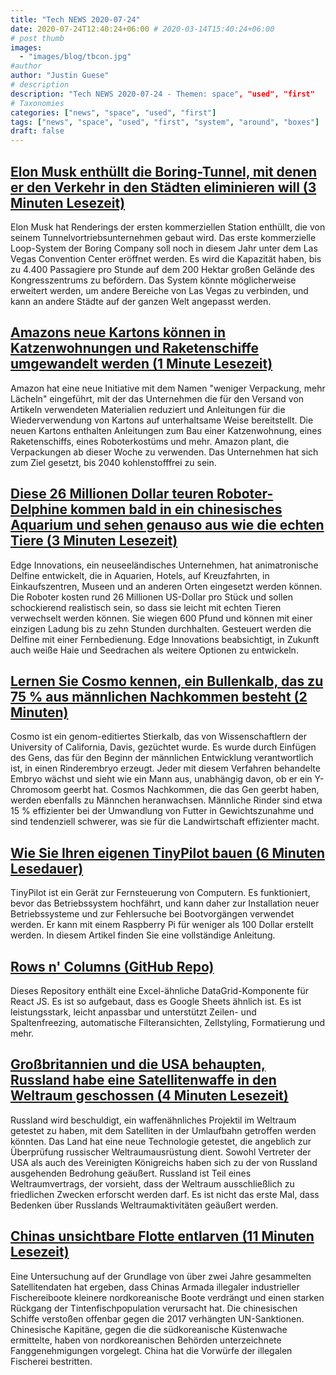 ```yaml
---
title: "Tech NEWS 2020-07-24"
date: 2020-07-24T12:40:24+06:00 # 2020-03-14T15:40:24+06:00
# post thumb
images:
  - "images/blog/tbcon.jpg"
#author
author: "Justin Guese"
# description
description: "Tech NEWS 2020-07-24 - Themen: space", "used", "first"
# Taxonomies
categories: ["news", "space", "used", "first"]
tags: ["news", "space", "used", "first", "system", "around", "boxes"]
draft: false
---
```


## [Elon Musk enthüllt die Boring-Tunnel, mit denen er den Verkehr in den Städten eliminieren will (3 Minuten Lesezeit)](https://www.independent.co.uk/life-style/gadgets-and-tech/news/elon-musk-boring-tunnels-las-vegas-tesla-a9633761.html/1/01000173804b35c8-26f08487-991c-4edd-a0f5-f929e4788e49-000000/NWrKux68WUn32-dWkwL-QFVqk7VLnq9Hbm7vv9RCTWs=151)

 Elon Musk hat Renderings der ersten kommerziellen Station enthüllt, die von seinem Tunnelvortriebsunternehmen gebaut wird. Das erste kommerzielle Loop-System der Boring Company soll noch in diesem Jahr unter dem Las Vegas Convention Center eröffnet werden. Es wird die Kapazität haben, bis zu 4.400 Passagiere pro Stunde auf dem 200 Hektar großen Gelände des Kongresszentrums zu befördern. Das System könnte möglicherweise erweitert werden, um andere Bereiche von Las Vegas zu verbinden, und kann an andere Städte auf der ganzen Welt angepasst werden.

## [Amazons neue Kartons können in Katzenwohnungen und Raketenschiffe umgewandelt werden (1 Minute Lesezeit)](https://www.cnet.com/news/amazon-unveils-boxes-that-can-be-transformed-into-cat-condos-and-rocket-ships//1/01000173804b35c8-26f08487-991c-4edd-a0f5-f929e4788e49-000000/5fkEdi4BWMmvSrqzsCCHows8Pg5SKTzWvml-yzmHA40=151)

 Amazon hat eine neue Initiative mit dem Namen "weniger Verpackung, mehr Lächeln" eingeführt, mit der das Unternehmen die für den Versand von Artikeln verwendeten Materialien reduziert und Anleitungen für die Wiederverwendung von Kartons auf unterhaltsame Weise bereitstellt. Die neuen Kartons enthalten Anleitungen zum Bau einer Katzenwohnung, eines Raketenschiffs, eines Roboterkostüms und mehr. Amazon plant, die Verpackungen ab dieser Woche zu verwenden. Das Unternehmen hat sich zum Ziel gesetzt, bis 2040 kohlenstofffrei zu sein.

## [Diese 26 Millionen Dollar teuren Roboter-Delphine kommen bald in ein chinesisches Aquarium und sehen genauso aus wie die echten Tiere (3 Minuten Lesezeit)](https://www.businessinsider.com/robot-dolphins-coming-to-chinese-aquarium-2020-7)

 Edge Innovations, ein neuseeländisches Unternehmen, hat animatronische Delfine entwickelt, die in Aquarien, Hotels, auf Kreuzfahrten, in Einkaufszentren, Museen und an anderen Orten eingesetzt werden können. Die Roboter kosten rund 26 Millionen US-Dollar pro Stück und sollen schockierend realistisch sein, so dass sie leicht mit echten Tieren verwechselt werden können. Sie wiegen 600 Pfund und können mit einer einzigen Ladung bis zu zehn Stunden durchhalten. Gesteuert werden die Delfine mit einer Fernbedienung. Edge Innovations beabsichtigt, in Zukunft auch weiße Haie und Seedrachen als weitere Optionen zu entwickeln.

## [Lernen Sie Cosmo kennen, ein Bullenkalb, das zu 75 % aus männlichen Nachkommen besteht (2 Minuten)](https://www.ucdavis.edu/news/meet-cosmo-bull-calf-designed-produce-75-male-offspring/1/01000173804b35c8-26f08487-991c-4edd-a0f5-f929e4788e49-000000/tuFFzgrjd8UwVtDtE9YHCqBCMlM2pJAmnEeCB9e6Fnw=151)

 Cosmo ist ein genom-editiertes Stierkalb, das von Wissenschaftlern der University of California, Davis, gezüchtet wurde. Es wurde durch Einfügen des Gens, das für den Beginn der männlichen Entwicklung verantwortlich ist, in einen Rinderembryo erzeugt. Jeder mit diesem Verfahren behandelte Embryo wächst und sieht wie ein Mann aus, unabhängig davon, ob er ein Y-Chromosom geerbt hat. Cosmos Nachkommen, die das Gen geerbt haben, werden ebenfalls zu Männchen heranwachsen. Männliche Rinder sind etwa 15 % effizienter bei der Umwandlung von Futter in Gewichtszunahme und sind tendenziell schwerer, was sie für die Landwirtschaft effizienter macht.

## [Wie Sie Ihren eigenen TinyPilot bauen (6 Minuten Lesedauer)](https://mtlynch.io/tinypilot/#how-to-build-your-own-tinypilot/1/01000173804b35c8-26f08487-991c-4edd-a0f5-f929e4788e49-000000/FUQkScuFMQSX3sDRdRJYQzlIXZhV28PscDnpqI0LPhg=151)

 TinyPilot ist ein Gerät zur Fernsteuerung von Computern. Es funktioniert, bevor das Betriebssystem hochfährt, und kann daher zur Installation neuer Betriebssysteme und zur Fehlersuche bei Bootvorgängen verwendet werden. Er kann mit einem Raspberry Pi für weniger als 100 Dollar erstellt werden. In diesem Artikel finden Sie eine vollständige Anleitung.

## [Rows n' Columns (GitHub Repo)](https://github.com/rowsncolumns/grid/1/01000173804b35c8-26f08487-991c-4edd-a0f5-f929e4788e49-000000/bqyv-6MaB-QyukoUUPlxoWiB_1pYwRSZIeQW0sSBCpI=151)

 Dieses Repository enthält eine Excel-ähnliche DataGrid-Komponente für React JS. Es ist so aufgebaut, dass es Google Sheets ähnlich ist. Es ist leistungsstark, leicht anpassbar und unterstützt Zeilen- und Spaltenfreezing, automatische Filteransichten, Zellstyling, Formatierung und mehr.

## [Großbritannien und die USA behaupten, Russland habe eine Satellitenwaffe in den Weltraum geschossen (4 Minuten Lesezeit)](https://www.bbc.com/news/world-europe-53518238/1/01000173804b35c8-26f08487-991c-4edd-a0f5-f929e4788e49-000000/_S4M_cY0pecVe17CkgL9TbsbkHmkjsRS0Q5_pGmevpk=151)

 Russland wird beschuldigt, ein waffenähnliches Projektil im Weltraum getestet zu haben, mit dem Satelliten in der Umlaufbahn getroffen werden könnten. Das Land hat eine neue Technologie getestet, die angeblich zur Überprüfung russischer Weltraumausrüstung dient. Sowohl Vertreter der USA als auch des Vereinigten Königreichs haben sich zu der von Russland ausgehenden Bedrohung geäußert. Russland ist Teil eines Weltraumvertrags, der vorsieht, dass der Weltraum ausschließlich zu friedlichen Zwecken erforscht werden darf. Es ist nicht das erste Mal, dass Bedenken über Russlands Weltraumaktivitäten geäußert werden.

## [Chinas unsichtbare Flotte entlarven (11 Minuten Lesezeit)](https://newsinteractives.cbc.ca/longform/china-at-sea/1/01000173804b35c8-26f08487-991c-4edd-a0f5-f929e4788e49-000000/1B60dgpRMmuZGh75G3R-QVWD-KThNvCMWeYc1GwMJlA=151)

 Eine Untersuchung auf der Grundlage von über zwei Jahre gesammelten Satellitendaten hat ergeben, dass Chinas Armada illegaler industrieller Fischereiboote kleinere nordkoreanische Boote verdrängt und einen starken Rückgang der Tintenfischpopulation verursacht hat. Die chinesischen Schiffe verstoßen offenbar gegen die 2017 verhängten UN-Sanktionen. Chinesische Kapitäne, gegen die die südkoreanische Küstenwache ermittelte, haben von nordkoreanischen Behörden unterzeichnete Fanggenehmigungen vorgelegt. China hat die Vorwürfe der illegalen Fischerei bestritten.

